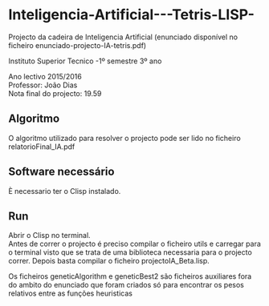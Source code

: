 # Inteligencia-Artificial---Tetris-LISP-
Projecto da cadeira de Inteligencia Artificial (enunciado disponível no ficheiro enunciado-projecto-IA-tetris.pdf)

Instituto Superior Tecnico -1º semestre 3º ano 

Ano lectivo 2015/2016 <br />
Professor: João Dias <br />
Nota final do projecto: 19.59<br />

## Algoritmo
O algoritmo utilizado para resolver o projecto pode ser lido no ficheiro relatorioFinal_IA.pdf

## Software necessário
È necessario ter o Clisp instalado.

## Run
Abrir o Clisp no terminal. <br />
Antes de correr o projecto é preciso compilar o ficheiro utils e carregar para o terminal visto que se trata de uma biblioteca necessaria para o projecto correr. Depois basta compilar o ficheiro projectoIA_Beta.lisp.

Os ficheiros geneticAlgorithm e geneticBest2 são ficheiros auxiliares fora do ambito do enunciado que foram criados só para encontrar os pesos relativos entre as funções heuristicas
